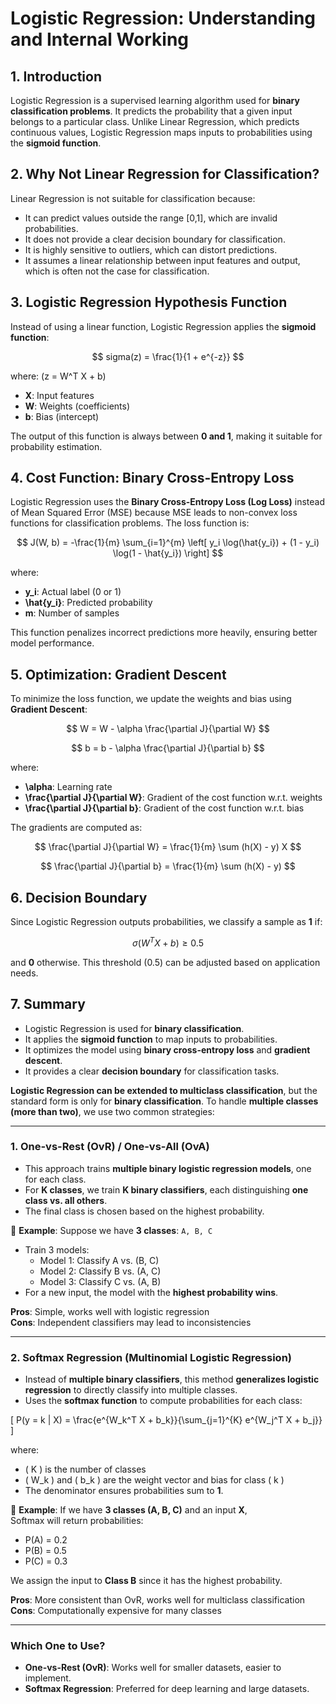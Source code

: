 # Logistic Regression: Understanding and Internal Working

## 1. Introduction

Logistic Regression is a supervised learning algorithm used for **binary classification problems**. It predicts the probability that a given input belongs to a particular class. Unlike Linear Regression, which predicts continuous values, Logistic Regression maps inputs to probabilities using the **sigmoid function**.

## 2. Why Not Linear Regression for Classification?

Linear Regression is not suitable for classification because:

- It can predict values outside the range [0,1], which are invalid probabilities.
- It does not provide a clear decision boundary for classification.
- It is highly sensitive to outliers, which can distort predictions.
- It assumes a linear relationship between input features and output, which is often not the case for classification.

## 3. Logistic Regression Hypothesis Function

Instead of using a linear function, Logistic Regression applies the **sigmoid function**:

$$
sigma(z) = \frac{1}{1 + e^{-z}}
$$

where:
\(z = W^T X + b\)

- **X**: Input features
- **W**: Weights (coefficients)
- **b**: Bias (intercept)

The output of this function is always between **0 and 1**, making it suitable for probability estimation.

## 4. Cost Function: Binary Cross-Entropy Loss

Logistic Regression uses the **Binary Cross-Entropy Loss (Log Loss)** instead of Mean Squared Error (MSE) because MSE leads to non-convex loss functions for classification problems. The loss function is:

$$
J(W, b) = -\frac{1}{m} \sum_{i=1}^{m} \left[ y_i \log(\hat{y_i}) + (1 - y_i) \log(1 - \hat{y_i}) \right]
$$

where:

- **y\_i**: Actual label (0 or 1)
- **\hat{y\_i}**: Predicted probability
- **m**: Number of samples

This function penalizes incorrect predictions more heavily, ensuring better model performance.

## 5. Optimization: Gradient Descent

To minimize the loss function, we update the weights and bias using **Gradient Descent**:

$$
W = W - \alpha \frac{\partial J}{\partial W}
$$

$$
b = b - \alpha \frac{\partial J}{\partial b}
$$

where:

- **\alpha**: Learning rate
- **\frac{\partial J}{\partial W}**: Gradient of the cost function w\.r.t. weights
- **\frac{\partial J}{\partial b}**: Gradient of the cost function w\.r.t. bias

The gradients are computed as:

$$
\frac{\partial J}{\partial W} = \frac{1}{m} \sum (h(X) - y) X
$$

$$
\frac{\partial J}{\partial b} = \frac{1}{m} \sum (h(X) - y)
$$

## 6. Decision Boundary

Since Logistic Regression outputs probabilities, we classify a sample as **1** if:

$$
\sigma(W^T X + b) \geq 0.5
$$

and **0** otherwise. This threshold (0.5) can be adjusted based on application needs.

## 7. Summary

- Logistic Regression is used for **binary classification**.
- It applies the **sigmoid function** to map inputs to probabilities.
- It optimizes the model using **binary cross-entropy loss** and **gradient descent**.
- It provides a clear **decision boundary** for classification tasks.

**Logistic Regression can be extended to multiclass classification**, but the standard form is only for **binary classification**. To handle **multiple classes (more than two)**, we use two common strategies:

---

### **1. One-vs-Rest (OvR) / One-vs-All (OvA)**
- This approach trains **multiple binary logistic regression models**, one for each class.
- For **K classes**, we train **K binary classifiers**, each distinguishing **one class vs. all others**.
- The final class is chosen based on the highest probability.

🔹 **Example**: Suppose we have **3 classes**: `A, B, C`  
- Train 3 models:
  - Model 1: Classify A vs. (B, C)
  - Model 2: Classify B vs. (A, C)
  - Model 3: Classify C vs. (A, B)
- For a new input, the model with the **highest probability wins**.

**Pros**: Simple, works well with logistic regression  
**Cons**: Independent classifiers may lead to inconsistencies  

---

### **2. Softmax Regression (Multinomial Logistic Regression)**
- Instead of **multiple binary classifiers**, this method **generalizes logistic regression** to directly classify into multiple classes.
- Uses the **softmax function** to compute probabilities for each class:

\[
P(y = k | X) = \frac{e^{W_k^T X + b_k}}{\sum_{j=1}^{K} e^{W_j^T X + b_j}}
\]

where:
- \( K \) is the number of classes
- \( W_k \) and \( b_k \) are the weight vector and bias for class \( k \)
- The denominator ensures probabilities sum to **1**.

🔹 **Example**: If we have **3 classes (A, B, C)** and an input **X**,  
Softmax will return probabilities:  
- P(A) = 0.2  
- P(B) = 0.5  
- P(C) = 0.3  

We assign the input to **Class B** since it has the highest probability.

 **Pros**: More consistent than OvR, works well for multiclass classification  
 **Cons**: Computationally expensive for many classes  

---

### **Which One to Use?**
- **One-vs-Rest (OvR)**: Works well for smaller datasets, easier to implement.
- **Softmax Regression**: Preferred for deep learning and large datasets.

